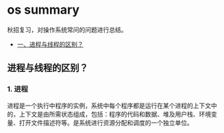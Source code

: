 # os summary
秋招复习，对操作系统常问的问题进行总结。

* [一、进程与线程的区别？](#一、进程与线程的区别？)

## 进程与线程的区别？
### 1. 进程
进程是一个执行中程序的实例，系统中每个程序都是运行在某个进程的上下文中的，上下文是由所需状态组成，包括：程序的代码和数据、堆及用户栈、环境变量、打开文件描述符等。是系统进行资源分配和调度的一个独立单位。
